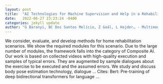 ```yaml
---
layout: post
title:  "AI Technologies for Machine Supervision and Help in a Rehabilitation Scenario"
date:   2022-06-27 23:23:24 -0400
categories: jekyll update
author: "G Baranyi, BC Dos Santos Melício, Z Gaál, L Hajder… - Multimodal Technologies …, 2022"
---
```

We consider, evaluate, and develop methods for home rehabilitation scenarios. We show the required modules for this scenario. Due to the large number of modules, the framework falls into the category of Composite AI. Our work is based on collected videos with high-quality execution and samples of typical errors. They are augmented by sample dialogues about the exercise to be executed and the assumed errors. We study and discuss body pose estimation technology, dialogue …
Cites: ‪Bert: Pre-training of deep bidirectional transformers for language …‬  